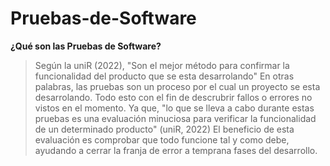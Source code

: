 # Pruebas-de-Software
**¿Qué son las Pruebas de Software?**
> Según la uniR (2022), "Son el mejor método para confirmar la funcionalidad del producto que se esta desarrolando"
En otras palabras, las pruebas son un proceso por el cual un proyecto se esta desarrolando.
Todo esto con el fin de descrubrir fallos o errores no vistos en el momento.
> Ya que, "lo que se lleva a cabo durante estas pruebas es una evaluación minuciosa para verificar la funcionalidad de un determinado producto" (uniR, 2022)
El beneficio de esta evaluación es comprobar que todo funcione tal y como debe, ayudando a cerrar la franja de error a temprana fases del desarrollo.

